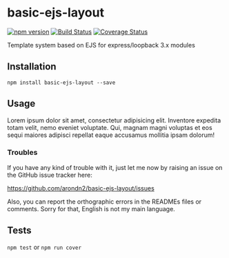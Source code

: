 basic-ejs-layout
===============

[![npm version](https://badge.fury.io/js/basic-ejs-layout.svg)](https://badge.fury.io/js/basic-ejs-layout) [![Build Status](https://travis-ci.org/arondn2/basic-ejs-layout.svg?branch=master)](https://travis-ci.org/arondn2/basic-ejs-layout)
[![Coverage Status](https://coveralls.io/repos/github/arondn2/basic-ejs-layout/badge.svg?branch=master)](https://coveralls.io/github/arondn2/basic-ejs-layout?branch=master)

Template system based on EJS for express/loopback 3.x modules

## Installation

`npm install basic-ejs-layout --save`

## Usage

Lorem ipsum dolor sit amet, consectetur adipisicing elit. Inventore expedita totam velit, nemo eveniet voluptate. Qui, magnam magni voluptas et eos sequi maiores adipisci repellat eaque accusamus mollitia ipsam dolorum!

### Troubles

If you have any kind of trouble with it, just let me now by raising an issue on the GitHub issue tracker here:

https://github.com/arondn2/basic-ejs-layout/issues

Also, you can report the orthographic errors in the READMEs files or comments. Sorry for that, English is not my main language.

## Tests

`npm test` or `npm run cover`
